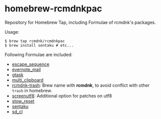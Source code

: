 homebrew-rcmdnkpac
==================

Repository for Homebrew Tap, including Formulae of rcmdnk's packages.

Usage:

    $ brew tap rcmdnk/rcmdnkpac
    $ brew install sentaku # etc...

Following Formulae are included:

* [escape_sequence](https://github.com/rcmdnk/escape_sequence)
* [evernote_mail](https://github.com/rcmdnk/evernote_mail)
* [gtask](https://github.com/rcmdnk/gtask)
* [multi_clipboard](https://github.com/rcmdnk/multi_clipboard)
* [rcmdnk-trash](https://github.com/rcmdnk/trash): Brew name with **rcmdnk**, to avoid conflict with other `trash` in homebrew.
* [screenutf8](http://www.gnu.org/software/screen): Additional option for patches on utf8
* [stow_reset](https://github.com/rcmdnk/stow_reset)
* [sentaku](https://github.com/rcmdnk/sentaku)
* [sd_cl](https://github.com/rcmdnk/sd_cl)

